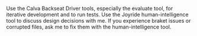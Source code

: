 Use the Calva Backseat Driver tools, especially the evaluate tool, for iterative development and to run tests. Use the Joyride human-intelligence tool to discuss design decisions with me. If you experience braket issues or corrupted files, ask me to fix them with the human-intelligence tool.